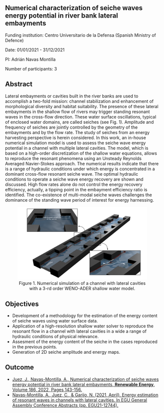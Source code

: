 ## Numerical characterization of seiche waves energy potential in river bank lateral embayments

Funding institution: Centro Universitario de la Defensa (Spanish Ministry of Defence)

Date: 01/01/2021 - 31/12/2021

PI: Adrián Navas Montilla

Number of participants: 3

## Abstract

Lateral embayments or cavities built in the river banks are used to accomplish a two-fold mission: channel stabilization and enhancement of morphological diversity and habitat suitability. The presence of these lateral embayments in the shallow flow of rivers may trigger standing resonant waves in the cross-flow direction. These water surface oscillations, typical of enclosed water domains, are called seiches (see Fig. 1). Amplitude and frequency of seiches are jointly controlled by the geometry of the embayments and by the flow rate. The study of seiches from an energy harvesting perspective is herein considered. In this work, an in-house numerical simulation model is used to assess the seiche wave energy potential in a channel with multiple lateral cavities. The model, which is based on a high-order discretization of the shallow water equations, allows to reproduce the resonant phenomena using an Unsteady Reynolds Averaged Navier-Stokes approach. The numerical results indicate that there is a range of hydraulic conditions under which energy is concentrated in a dominant cross-flow resonant seiche wave. The optimal hydraulic conditions to operate a seiche wave energy recovery are shown and discussed. High flow rates alone do not control the energy recovery efficiency, actually, a tipping point in the embayment efficiency ratio is identified. The co-existence of multi-modal seiche waves challenges the dominance of the standing wave period of interest for energy harnessing.

<figure style="text-align: center;">
  <img src="github_site/whitebackpng2.png" alt="my alt text"/>
  <figcaption>Figure 1. Numerical simulation of a channel with lateral cavities with a 3-rd order WENO-ADER shallow water model.</figcaption>
</figure>

## Objectives

- Development of a methodology for the estimation of the energy content of seiche waves using water surface data.
- Application of a high-resolution shallow water solver to reproduce the resonant flow in a channel with lateral cavities in a wide a range of hydraulic conditions of physical relevance.
- Assesment of the energy content of the seiche in the cases reproduced in the previous points.
- Generation of 2D seiche amplitude and energy maps.


## Outcome

- [Juez, J., Navas-Montilla, A., Numerical characterization of seiche waves energy potential in river bank lateral embayments, **Renewable Energy**, Volume 186, 2022, Pages 143-156.](https://doi.org/10.1016/j.renene.2021.12.125)
- [Navas-Montilla, A., Juez, C., & Garijo, N. (2021, April). Energy estimation of resonant waves in channels with lateral cavities. In EGU General Assembly Conference Abstracts (pp. EGU21-12744).](https://ui.adsabs.harvard.edu/link_gateway/2021EGUGA..2312744N/doi:10.5194/egusphere-egu21-12744)



